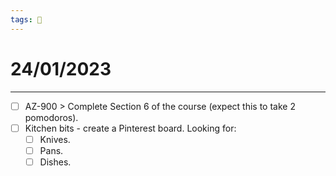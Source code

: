 ```yaml
---
tags: 📆
---
```


# 24/01/2023
---

- [ ] AZ-900 > Complete Section 6 of the course (expect this to take 2 pomodoros).
- [ ] Kitchen bits - create a Pinterest board. Looking for:
	- [ ] Knives.
	- [ ] Pans.
	- [ ] Dishes.
